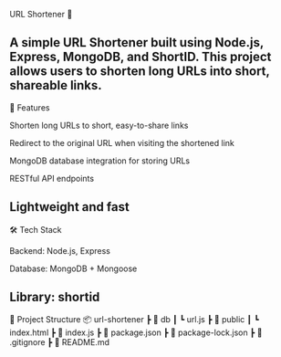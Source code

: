 URL Shortener 🔗

A simple URL Shortener built using Node.js, Express, MongoDB, and ShortID. This project allows users to shorten long URLs into short, shareable links.
-----------------------------------------------------------------------------------------------------------------------------------------------------------------------
🚀 Features

Shorten long URLs to short, easy-to-share links

Redirect to the original URL when visiting the shortened link

MongoDB database integration for storing URLs

RESTful API endpoints

Lightweight and fast
--------------------------------------------------------------------------------------------------------------------------------------------------------------------------

🛠️ Tech Stack

Backend: Node.js, Express

Database: MongoDB + Mongoose

Library: shortid
-------------------------------------------------------------------------------------------------------------------------------------------------------------------------
📂 Project Structure
📦 url-shortener
 ┣ 📂 db
 ┃ ┗ url.js
 ┣ 📂 public
 ┃ ┗ index.html
 ┣ 📜 index.js
 ┣ 📜 package.json
 ┣ 📜 package-lock.json
 ┣ 📜 .gitignore
 ┣ 📜 README.md
